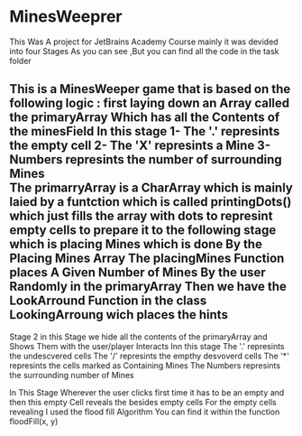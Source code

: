 # MinesWeeprer

This Was A project for JetBrains Academy Course 
mainly it was devided into four Stages As you can see ,But you can find all the code in the task folder 

This is a MinesWeeper game that is based on the following logic :
first laying down an Array called the primaryArray Which has all the Contents of the minesField 
In this stage 
1- The '.' represints the empty cell
2- The 'X' represints a Mine 
3- Numbers represints the number of surrounding Mines  
The primarryArray is a CharArray which is mainly laied by a funtction which is called printingDots() which just fills the array with dots to represint empty cells to prepare it to the following stage which is placing Mines which is done By the Placing Mines Array 
The placingMines Function places A Given Number of Mines By the user Randomly in the primaryArray
Then we have the LookArround Function in the class LookingArroung wich places the hints 
------------------------------------------------------------------------------------------------- 
Stage 2 
in this Stage we hide all the contents of the primaryArray and Shows Them with the user/player Interacts 
Inn this stage 
The '.' represints the undescvered cells 
The '/' represints the empthy desvoverd cells 
The '*' represints the cells marked as Containing Mines
The Numbers represints the surrounding number of Mines 

In This Stage Wherever the user clicks first time it has to be an empty and then this empty Cell reveals the besides empty cells 
For the empty cells revealing I used the flood fill Algorithm You can find it within the function floodFill(x, y) 

